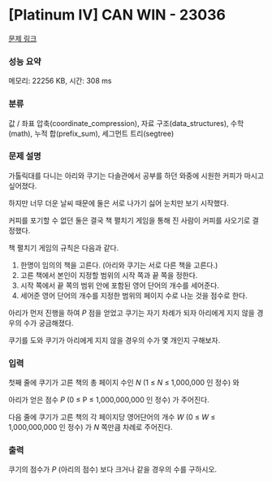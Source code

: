 # [Platinum IV] CAN WIN - 23036 

[문제 링크](https://www.acmicpc.net/problem/23036) 

### 성능 요약

메모리: 22256 KB, 시간: 308 ms

### 분류

값 / 좌표 압축(coordinate_compression), 자료 구조(data_structures), 수학(math), 누적 합(prefix_sum), 세그먼트 트리(segtree)

### 문제 설명

<p>가톨릭대를 다니는 아리와 쿠기는 다솔관에서 공부를 하던 와중에 시원한 커피가 마시고 싶어졌다.</p>

<p>하지만 너무 더운 날씨 때문에 둘은 서로 나가기 싫어 눈치만 보기 시작했다.</p>

<p>커피를 포기할 수 없던 둘은 결국 책 펼치기 게임을 통해 진 사람이 커피를 사오기로 결정했다.</p>

<p>책 펼치기 게임의 규칙은 다음과 같다.</p>

<ol>
	<li>한명이 임의의 책을 고른다. (아리와 쿠기는 서로 다른 책을 고른다.)</li>
	<li>고른 책에서 본인이 지정할 범위의 시작 쪽과 끝 쪽을 정한다.</li>
	<li>시작 쪽에서 끝 쪽의 범위 안에 포함된 영어 단어의 개수를 세어준다.</li>
	<li>세어준 영어 단어의 개수를 지정한 범위의 페이지 수로 나눈 것을 점수로 한다.</li>
</ol>

<p>아리가 먼저 진행을 하여 <em>P </em>점을 얻었고 쿠기는 자기 차례가 되자 아리에게 지지 않을 경우의 수가 궁금해졌다.</p>

<p>쿠기를 도와 쿠기가 아리에게 지지 않을 경우의 수가 몇 개인지 구해보자.  </p>

### 입력 

 <p>첫째 줄에 쿠기가 고른 책의 총 페이지 수인 <em>N</em> (1 ≤ <em>N </em>≤ 1,000,000 인 정수) 와 </p>

<p>아리가 얻은 점수 <em>P</em> (0 ≤ P ≤ 1,000,000,000 인 정수) 가 주어진다.</p>

<p>다음 줄에 쿠기가 고른 책의 각 페이지당 영어단어의 개수 <em>W</em> (0 ≤ <em>W </em>≤ 1,000,000,000 인 정수) 가 <em>N </em>쪽만큼 차례로 주어진다.</p>

### 출력 

 <p>쿠기의 점수가<em> P</em> (아리의 점수) 보다 크거나 같을 경우의 수를 구하시오.</p>

